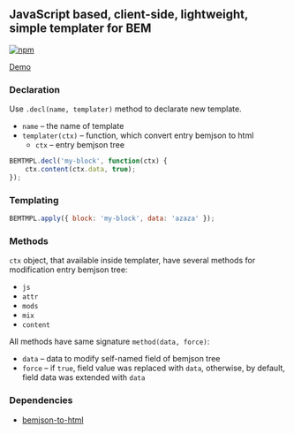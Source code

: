 ## JavaScript based, client-side, lightweight, simple templater for BEM
[![npm](https://img.shields.io/npm/v/bemtmpl.svg?style=flat-square)](bemtmpl)

[Demo](http://truerenton.github.io/BEMTMPL/editor/)

### Declaration
Use `.decl(name, templater)` method to declarate new template.

* `name` – the name of template
* `templater(ctx)` – function, which convert entry bemjson to html
  * `ctx` – entry bemjson tree

```javascript
BEMTMPL.decl('my-block', function(ctx) {
    ctx.content(ctx.data, true);
});
```

### Templating
```javascript
BEMTMPL.apply({ block: 'my-block', data: 'azaza' });
```

### Methods
`ctx` object, that available inside templater, have several methods for modification entry
bemjson tree:

* `js`
* `attr`
* `mods`
* `mix`
* `content`

All methods have same signature `method(data, force)`:
* `data` – data to modify self-named field of bemjson tree
* `force` – if `true`, field value was replaced with `data`, otherwise, by default, field data was extended with `data`

### Dependencies
* [bemjson-to-html](https://github.com/floatdrop/bemjson-to-html)
